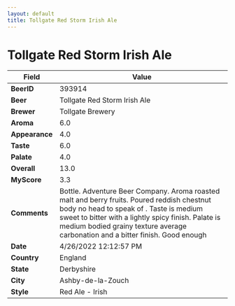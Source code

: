 ```yaml
---
layout: default
title: Tollgate Red Storm Irish Ale
---
```


# Tollgate Red Storm Irish Ale

| Field         | Value     |
|---------------|-----------|
| **BeerID** | 393914 |
| **Beer** | Tollgate Red Storm Irish Ale |
| **Brewer** | Tollgate Brewery |
| **Aroma** | 6.0 |
| **Appearance** | 4.0 |
| **Taste** | 6.0 |
| **Palate** | 4.0 |
| **Overall** | 13.0 |
| **MyScore** | 3.3 |
| **Comments** | Bottle. Adventure Beer Company. Aroma roasted malt and berry fruits. Poured reddish chestnut body no head to speak of . Taste is medium sweet to bitter with a lightly spicy finish. Palate is medium bodied grainy texture average carbonation and a bitter finish. Good enough  |
| **Date** | 4/26/2022 12:12:57 PM |
| **Country** | England |
| **State** | Derbyshire |
| **City** | Ashby-de-la-Zouch |
| **Style** | Red Ale - Irish |
